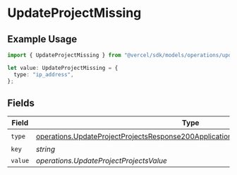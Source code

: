 # UpdateProjectMissing

## Example Usage

```typescript
import { UpdateProjectMissing } from "@vercel/sdk/models/operations/updateproject.js";

let value: UpdateProjectMissing = {
  type: "ip_address",
};
```

## Fields

| Field                                                                                                                                                                                    | Type                                                                                                                                                                                     | Required                                                                                                                                                                                 | Description                                                                                                                                                                              |
| ---------------------------------------------------------------------------------------------------------------------------------------------------------------------------------------- | ---------------------------------------------------------------------------------------------------------------------------------------------------------------------------------------- | ---------------------------------------------------------------------------------------------------------------------------------------------------------------------------------------- | ---------------------------------------------------------------------------------------------------------------------------------------------------------------------------------------- |
| `type`                                                                                                                                                                                   | [operations.UpdateProjectProjectsResponse200ApplicationJSONResponseBodySecurityType](../../models/operations/updateprojectprojectsresponse200applicationjsonresponsebodysecuritytype.md) | :heavy_check_mark:                                                                                                                                                                       | N/A                                                                                                                                                                                      |
| `key`                                                                                                                                                                                    | *string*                                                                                                                                                                                 | :heavy_minus_sign:                                                                                                                                                                       | N/A                                                                                                                                                                                      |
| `value`                                                                                                                                                                                  | *operations.UpdateProjectProjectsValue*                                                                                                                                                  | :heavy_minus_sign:                                                                                                                                                                       | N/A                                                                                                                                                                                      |